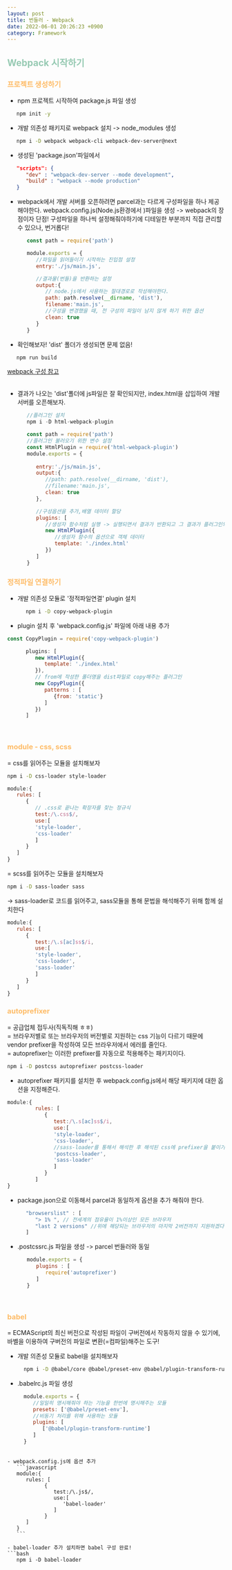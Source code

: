 ```yaml
---
layout: post
title: 번들러 - Webpack
date: 2022-06-01 20:26:23 +0900
category: Framework
---
```


## <span style="color:#97cab3;font-weight:bold">Webpack 시작하기</span>
### <span style="color:#febc68;font-weight:bold">프로젝트 생성하기</span> 
   - npm 프로젝트 시작하여 package.js 파일 생성
   ```bash
      npm init -y
   ```   
   - 개발 의존성 패키지로 webpack 설치 -> node_modules 생성
   ```bash
      npm i -D webpack webpack-cli webpack-dev-server@next
   ``` 
   - 생성된 'package.json'파일에서 
   ```json
      "scripts": {
         "dev" : "webpack-dev-server --mode development", 
         "build" : "webpack --mode production"
      }
   ``` 
   - webpack에서 개발 서버를 오픈하려면 parcel과는 다르게 구성파일을 하나 제공해야한다. webpack.config.js(Node.js환경에서 )파일을 생성 -> webpack의 장점이자 단점! 구성파일을 하나씩 설정해줘야하기에 디테일한 부분까지 직접 관리할 수 있으나, 번거롭다!

      ```javascript
         const path = require('path')

         module.exports = {
            //파일을 읽어들이기 시작하는 진입점 설정
            entry:'./js/main.js',

            //결과물(번들)을 반환하는 설정
            output:{
               // node.js에서 사용하는 절대경로로 작성해야한다.
               path: path.resolve(__dirname, 'dist'),
               filename:'main.js',
               //구성을 변경했을 때, 전 구성의 파일이 남지 않게 하기 위한 옵션
               clean: true
            }
         }
      ``` 
   - 확인해보자! 'dist' 폴더가 생성되면 문제 없음!
   ```bash
      npm run build
   ```   
   [webpack 구성 참고](https://webpack.js.org/configuration/)  
   <br/>
   - 결과가 나오는 'dist'폴더에 js파일은 잘 확인되지만, index.html을 삽입하여 개발서버를 오픈해보자.  
    
      ```javascript
         //플러그인 설치
         npm i -D html-webpack-plugin
      ```    
      
      ```javascript
         const path = require('path')
         //플러그인 불러오기 위한 변수 설정
         const HtmlPlugin = require('html-webpack-plugin')
         module.exports = {
            
            entry:'./js/main.js',
            output:{
               //path: path.resolve(__dirname, 'dist'),
               //filename:'main.js',
               clean: true
            },

            //구성옵션을 추가,배열 데이터 할당
            plugins: [
               //생성자 함수처럼 실행 -> 실행되면서 결과가 반환되고 그 결과가 플러그인의 첫번째 아이템으로 사용된다는 의미
               new HtmlPlugin({
                  //생성자 함수의 옵션으로 객체 데이터 
                  template: './index.html'
               })
            ]
         }
      ```    

### <span style="color:#febc68;font-weight:bold">정적파일 연결하기</span> 
   - 개발 의존성 모듈로 '정적파일연결' plugin 설치
   ```bash
         npm i -D copy-webpack-plugin
   ```  
   - plugin 설치 후 'webpack.config.js' 파일에 아래 내용 추가
   ```javascript
   const CopyPlugin = require('copy-webpack-plugin')

         plugins: [
            new HtmlPlugin({
               template: './index.html'
            }),
            // from에 작성한 폴더명을 dist파일로 copy해주는 플러그인
            new CopyPlugin({
               patterns : [
                  {from: 'static'}
               ]
            })
         ]
   ``` 

   <br/>

### <span style="color:#febc68;font-weight:bold">module - css, scss</span>
 = css를 읽어주는 모듈을 설치해보자
   ```bash
   npm i -D css-loader style-loader
   ``` 

   ```javascript
   module:{
      rules: [
         {
            // .css로 끝나는 확장자를 찾는 정규식
            test:/\.css$/,
            use:[
            'style-loader',
            'css-loader'
            ]
         }
      ]
   }
   ```

 = scss를 읽어주는 모듈을 설치해보자  
   ```bash
   npm i -D sass-loader sass
   ```   
   -> sass-loader로 코드를 읽어주고, sass모듈을 통해 문법을 해석해주기 위해 함께 설치한다
   ```javascript
   module:{
      rules: [
         {
            test:/\.s[ac]ss$/i,
            use:[
            'style-loader',
            'css-loader',
            'sass-loader'
            ]
         }
      ]
   }
   ```

### <span style="color:#febc68;font-weight:bold">autoprefixer</span>
 = 공급업체 접두사(직독직해 ㅎㅎ)   
 = 브라우저별로 또는 브라우저의 버전별로 지원하는 css 기능이 다르기 때문에 vendor prefixer을 작성하여 모든 브라우저에서 에러를 줄인다.  
 = autoprefixer는 이러한 prefixer를 자동으로 적용해주는 패키지이다.

   ```bash
   npm i -D postcss autoprefixer postcss-loader
   ```
   - autoprefixer 패키지를 설치한 후 webpack.config.js에서 해당 패키지에 대한 옵션을 지정해준다.  
   ```javascript
   module:{
            rules: [
               {
                  test:/\.s[ac]ss$/i,
                  use:[
                  'style-loader',
                  'css-loader',
                  //sass-loader를 통해서 해석한 후 해석된 css에 prefixer을 붙이기 위해 순서가 중요하다! 
                  'postcss-loader',
                  'sass-loader'
                  ]
               }
            ]
   }
   ```
   - package.json으로 이동해서 parcel과 동일하게 옵션을 추가 해줘야 한다.
   ```javascript
         "browserslist" : [
            "> 1% ", // 전세계의 점유율이 1%이상인 모든 브라우저
            "last 2 versions" //위에 해당되는 브라우저의 마지막 2버전까지 지원하겠다는 의미의 옵션
         ]
   ``` 
   - .postcssrc.js 파일을 생성 -> parcel 번들러와 동일

      ```javascript
         module.exports = {
            plugins : [
               require('autoprefixer')
            ]
         } 
      ```   

   <br/>


### <span style="color:#febc68;font-weight:bold">babel</span>   
  = ECMAScript의 최신 버전으로 작성된 파일이 구버전에서 작동하지 않을 수 있기에, 바벨을 이용하여 구버전의 파일로 변환(=컴파일)해주는 도구!  
  
  - 개발 의존성 모듈로 babel을 설치해보자
    ```bash
      npm i -D @babel/core @babel/preset-env @babel/plugin-transform-runtime
    ```  

  - .babelrc.js 파일 생성 

    ```javascript
      module.exports = {
         //일일히 명시해줘야 하는 기능을 한번에 명시해주는 모듈
         presets: ['@babel/preset-env'],
         //비동기 처리를 위해 사용하는 모듈
         plugins: [
            ['@babel/plugin-transform-runtime']
         ]
      }
   ```  

  - webpack.config.js에 옵션 추가
      ```javascript
      module:{
         rules: [
               {
                  test:/\.js$/,
                  use:[
                     'babel-loader'
                  ]
               }
         ]
      }
      ```   

   - babel-loader 추가 설치하면 babel 구성 완료! 
   ```bash
      npm i -D babel-loader
   ``` 
   <br/>
   <br/>

